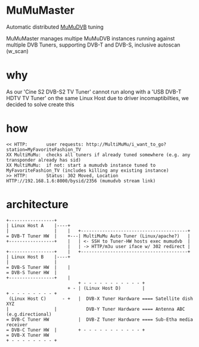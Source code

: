 # MuMuMaster
Automatic distributed [MuMuDVB](http://mumudvb.net)  tuning

MuMuMaster manages multipe MuMuDVB instances running against multiple DVB Tuners, supporting DVB-T and DVB-S, inclusive autoscan (w_scan)

# why
As our 'Cine S2 DVB-S2 TV Tuner' cannot run along with a 'USB DVB-T HDTV TV Tuner' on the same Linux Host due to driver incomaptibilties, we decided to solve create this

# how
```
<< HTTP:       user requests: http://MultiMuMu/i_want_to_go?station=MyFavoriteFashion_TV
XX MultiMuMu:  checks all tuners if already tuned somewhere (e.g. any transponder already has sid)
XX MultiMuMu:  if not: start a mumudvb instance tuned to MyFavoriteFashion_TV (includes killing any existing instance)
>> HTTP:       Status: 302 Moved, Location HTTP://192.168.1.6:8000/bysid/2356 (mumudvb stream link)
```

# architecture
```
+-----------------+
| Linux Host A    |----+
|                 |    |   +----------------------------------------+
= DVB-T Tuner HW  |    +---| MultiMuMu Auto Tuner (Linux/apache?)   |
+-----------------+    |   | <- SSH to Tuner-HW hosts exec mumudvb  |
                       |   | -> HTTP/m3u user iface w/ 302 redirect |
+-----------------+    |   +----------------------------------------+
| Linux Host B    |----+
|                 |
= DVB-S Tuner HW  |    |
= DVB-S Tuner HW  |
+-----------------+    |
                           + - - - - - - - - - - - +
                       + - | (Linux Host D)        |
+ - - - - - - - - +
 (Linux Host C)      - +   |  DVB-X Tuner Hardware ==== Satellite dish XYZ
|                 |           DVB-Y Tuner Hardware ==== Antenna ABC (e.g.directional)
= DVB-C Tuner HW           |  DVB-Z Tuner Hardware ==== Sub-Etha media receiver
= DVB-C Tuner HW  |        + - - - - - - - - - - - +
= DVB-X Tuner HW
+ - - - - - - - - +
```